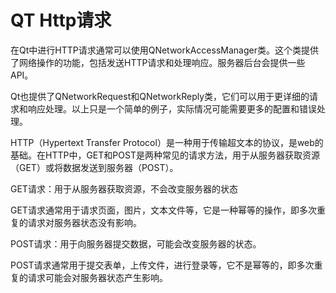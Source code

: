 # QT Http请求

在Qt中进行HTTP请求通常可以使用QNetworkAccessManager类。这个类提供了网络操作的功能，包括发送HTTP请求和处理响应。服务器后台会提供一些API。

Qt也提供了QNetworkRequest和QNetworkReply类，它们可以用于更详细的请求和响应处理。以上只是一个简单的例子，实际情况可能需要更多的配置和错误处理。

HTTP（Hypertext Transfer Protocol）是一种用于传输超文本的协议，是web的基础。在HTTP中，GET和POST是两种常见的请求方法，用于从服务器获取资源（GET）或将数据发送到服务器（POST）。

GET请求：用于从服务器获取资源，不会改变服务器的状态

GET请求通常用于请求页面，图片，文本文件等，它是一种幂等的操作，即多次重复的请求对服务器状态没有影响。

POST请求：用于向服务器提交数据，可能会改变服务器的状态。

POST请求通常用于提交表单，上传文件，进行登录等，它不是幂等的，即多次重复的请求可能会对服务器状态产生影响。
